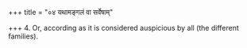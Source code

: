 +++
title = "०४ यथामङ्गलं वा सर्वेषाम्"

+++
4. Or, according as it is considered auspicious by all (the different families).
